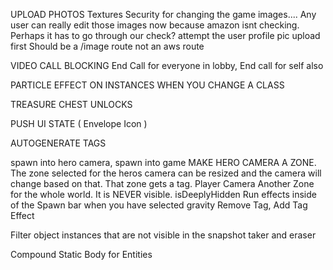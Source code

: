 UPLOAD PHOTOS
  Textures
    Security for changing the game images.... Any user can really edit those images now because amazon isnt checking. Perhaps it has to go through our check?
    attempt the user profile pic upload first
    Should be a /image route not an aws route

VIDEO CALL BLOCKING
  End Call for everyone in lobby, End call for self also

PARTICLE EFFECT ON INSTANCES WHEN YOU CHANGE A CLASS

TREASURE CHEST UNLOCKS

PUSH UI STATE ( Envelope Icon )

AUTOGENERATE TAGS
  <!-- [transformIntoTagId]: createLibraryTag(transformIntoTagId, 'Transform Into', '#FFFFFF'),-->
  spawn into hero camera, spawn into game
    MAKE HERO CAMERA A ZONE. The zone selected for the heros camera can be resized and the camera will change based on that. That zone gets a tag. Player Camera
    Another Zone for the whole world. It is NEVER visible. isDeeplyHidden
    Run effects inside of the Spawn bar when you have selected gravity
  Remove Tag, Add Tag Effect

Filter object instances that are not visible in the snapshot taker and eraser

Compound Static Body for Entities